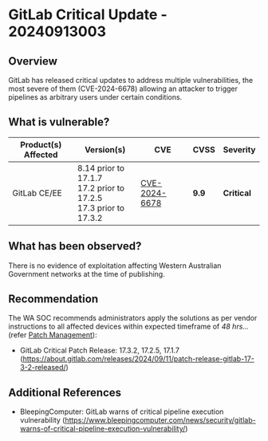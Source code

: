 # GitLab Critical Update - 20240913003

## Overview

GitLab has released critical updates to address multiple vulnerabilities, the most severe of them (CVE-2024-6678) allowing an attacker to trigger pipelines as arbitrary users under certain conditions.

## What is vulnerable?

| Product(s) Affected | Version(s)                                                               | CVE                                                             | CVSS    | Severity     |
| ------------------- | ------------------------------------------------------------------------ | --------------------------------------------------------------- | ------- | ------------ |
| GitLab CE/EE        | 8.14 prior to 17.1.7 <br> 17.2 prior to 17.2.5 <br> 17.3 prior to 17.3.2 | [CVE-2024-6678](https://nvd.nist.gov/vuln/detail/CVE-2024-6678) | **9.9** | **Critical** |

## What has been observed?

There is no evidence of exploitation affecting Western Australian Government networks at the time of publishing.

## Recommendation

The WA SOC recommends administrators apply the solutions as per vendor instructions to all affected devices within expected timeframe of *48 hrs...* (refer [Patch Management](../guidelines/patch-management.md)):

- GitLab Critical Patch Release: 17.3.2, 17.2.5, 17.1.7 (https://about.gitlab.com/releases/2024/09/11/patch-release-gitlab-17-3-2-released/)

## Additional References

- BleepingComputer: GitLab warns of critical pipeline execution vulnerability (https://www.bleepingcomputer.com/news/security/gitlab-warns-of-critical-pipeline-execution-vulnerability/)

